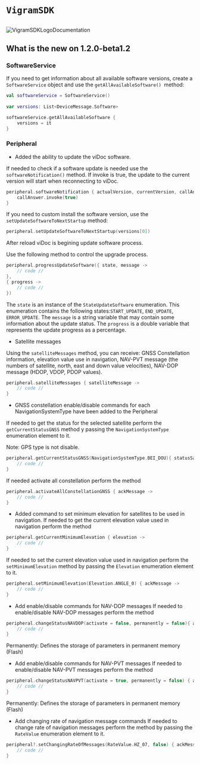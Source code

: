 # ``VigramSDK``

##
![VigramSDKLogoDocumentation](https://vigram.com/wp-content/uploads/2021/04/vigram_smart_documentation_compressed_black.svg)



## What is the new on 1.2.0-beta1.2


### SoftwareService

If you need to get information about all available software versions, create a ``SoftwareService`` object and use the ``getAllAvailableSoftware() ``method:

```kotlin
val softwareService = SoftwareService()
        
var versions: List<DeviceMessage.Software>

softwareService.getAllAvailableSoftware { 
	versions = it
}
```

### Peripheral

- Added the ability to update the viDoc software.

If needed to check if a software update is needed use the ``softwareNotification()`` method. If invoke is true, the update to the current version will start when reconnecting to viDoc.

```kotlin
peripheral.softwareNotification { actualVersion, currentVersion, callAnswer ->
	callAnswer.invoke(true)	
}
```

If you need to custom install the software version, use the ``setUpdateSoftwareToNextStartup`` method:
```kotlin
peripheral.setUpdateSoftwareToNextStartup(versions[0])
```
After reload viDoc is begining update software process.

Use the following method to control the upgrade process.
```kotlin
peripheral.progressUpdateSoftware({ state, message ->
	// code //
}, 
{ progress ->
	// code //
})
```
The ``state`` is an instance of the ``StateUpdateSoftware`` enumeration. This enumeration contains the following states:``START_UPDATE``, ``END_UPDATE``, ``ERROR_UPDATE``. The ``message`` is a string variable that may contain some information about the update status. The ``progress`` is a double variable that represents the update progress as a percentage.

- Satellite messages

Using the ``satelliteMessages`` method, you can receive: GNSS Constellation information, elevation value use in navigation, NAV-PVT message (the numbers of satellite, north, east and down value velocities), NAV-DOP message (HDOP, VDOP, PDOP values). 
```kotlin
peripheral.satelliteMessages { satelliteMessage ->
	// code //
}
```


- GNSS constellation enable/disable commands for each NavigationSystemType have been added to the Peripheral

If needed to get the status for the selected satellite perform the ``getCurrentStatusGNSS`` method y passing the ``NavigationSystemType`` enumeration element to it.

Note: GPS type is not disable.

```kotlin
peripheral.getCurrentStatusGNSS(NavigationSystemType.BEI_DOU){ statusSatellite ->
	// code //
}
```

If needed activate all constellation perform the method

```kotlin
peripheral.activateAllConstellationGNSS { ackMessage ->
	// code //
}
```


- Added command to set minimum elevation for satellites to be used in navigation. If needed to get the current elevation value used in navigation perform the method
```kotlin
peripheral.getCurrentMinimumElevation { elevation ->
	// code //
}
```

If needed to set the current elevation value used in navigation perform the ``setMinimumElevation`` method by passing the ``Elevation`` enumeration element to it.

```kotlin
peripheral.setMinimumElevation(Elevation.ANGLE_0) { ackMessage ->
	// code //
}
```

- Add enable/disable commands for NAV-DOP messages If needed to enable/disable NAV-DOP messages perform the method
```kotlin
peripheral.changeStatusNAVDOP(activate = false, permanently = false){ ackMessage ->
	// code //
}
```
Permanently: Defines the storage of parameters in permanent memory (Flash)

- Add enable/disable commands for NAV-PVT messages If needed to enable/disable NAV-PVT messages perform the method
```kotlin
peripheral.changeStatusNAVPVT(activate = true, permanently = false) { ackMessage ->
	// code //
}
```
Permanently: Defines the storage of parameters in permanent memory (Flash)

- Add changing rate of navigation message commands If needed to change rate of navigation messages perform the method by passing the ``RateValue`` enumeration element to it.

```kotlin
peripheral?.setChangingRateOfMessages(RateValue.HZ_07, false) { ackMessage ->
	// code //
}
```

